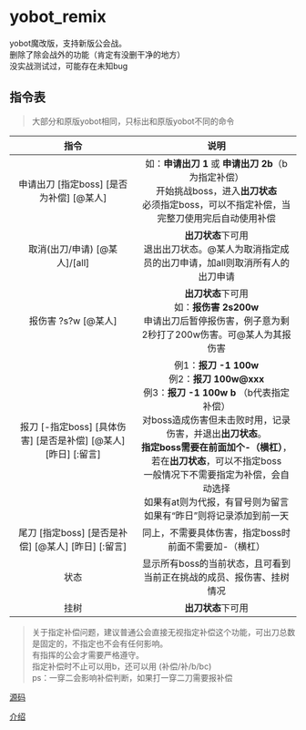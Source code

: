 # yobot_remix

yobot魔改版，支持新版公会战。<br>
删除了除会战外的功能（肯定有没删干净的地方）<br>
没实战测试过，可能存在未知bug<br>

## 指令表
> 大部分和原版yobot相同，只标出和原版yobot不同的命令

|       指令        |                             说明                             |
| :---------------: | :----------------------------------------------------------: |
|申请出刀 [指定boss] [是否为补偿] [@某人]|如：**申请出刀 1** 或 **申请出刀 2b**（b为指定补偿）<br>开始挑战boss，进入**出刀状态**<br>必须指定boss，可以不指定补偿，当完整刀使用完后自动使用补偿|
|取消(出刀/申请) [@某人]/[all]|**出刀状态**下可用<br>退出出刀状态。@某人为取消指定成员的出刀申请，加all则取消所有人的出刀申请|
|报伤害 ?s?w [@某人]|**出刀状态**下可用<br>如：**报伤害 2s200w**<br>申请出刀后暂停报伤害，例子意为剩2秒打了200w伤害。可@某人为其报伤害|
|报刀 [-指定boss] [具体伤害] [是否是补偿] [@某人] [昨日] [:留言]|例1：**报刀 -1 100w** <br> 例2：**报刀 100w@xxx** <br> 例3：**报刀 -1 100w b** （b代表指定补偿）<br>对boss造成伤害但未击败时用，记录伤害，并退出**出刀状态**。<br>**指定boss需要在前面加个-（横杠）**，若在**出刀状态**，可以不指定boss<br>一般情况下不需要指定为补偿，会自动选择<br>如果有at则为代报，有冒号则为留言<br>如果有“昨日”则将记录添加到前一天|
|尾刀 [指定boss] [是否是补偿] [@某人] [昨日] [:留言]|同上，不需要具体伤害，指定boss时前面不需要加-（横杠）|
|状态|显示所有boss的当前状态，且可看到当前正在挑战的成员、报伤害、挂树情况|
|挂树|**出刀状态**下可用|
> 关于指定补偿问题，建议普通公会直接无视指定补偿这个功能，可出刀总数是固定的，不指定也不会有任何影响。<br>
> 有指挥的公会才需要严格遵守。<br>
> 指定补偿时不止可以用b，还可以用 (补偿/补/b/bc)<br>
> ps：一穿二会影响补偿判断，如果打一穿二刀需要报补偿

[源码](./src/client)

[介绍](https://yobot.win)
